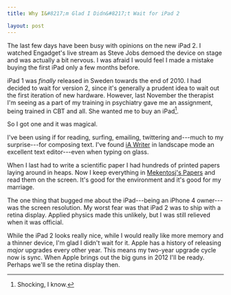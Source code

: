```yaml
---
title: Why I&#8217;m Glad I Didn&#8217;t Wait for iPad 2

layout: post
---
```


The last few days have been busy with opinions on the new iPad 2. I watched Engadget's live stream as Steve Jobs demoed the device on stage and was actually a bit nervous. I was afraid I would feel I made a mistake buying the first iPad only a few months before.

iPad 1 was *finally* released in Sweden towards the end of 2010. I had decided to wait for version 2, since it's generally a prudent idea to wait out the first iteration of new hardware. However, last November the therapist I'm seeing as a part of my training in psychiatry gave me an assignment, being trained in CBT and all. She wanted me to buy an iPad[^1].

So I got one and it was magical.

I've been using if for reading, surfing, emailing, twittering and---much to my surprise---for composing text. I've found [iA Writer][1] in landscape mode an excellent text editor---even when typing on glass.

When I last had to write a scientific paper I had hundreds of printed papers laying around in heaps. Now I keep everything in [Mekentosj's Papers][2] and read them on the screen. It's good for the environment and it's good for my marriage.

The one thing that bugged me about the iPad---being an iPhone 4 owner---was the screen resolution. My worst fear was that iPad 2 was to ship with a retina display. Applied physics made this unlikely, but I was still relieved when it was official.

While the iPad 2 looks really nice, while I would really like more memory and a thinner device, I'm glad I didn't wait for it. Apple has a history of releasing *major* upgrades every other year. This means my two-year upgrade cycle now is sync. When Apple brings out the big guns in 2012 I'll be ready. Perhaps we'll se the retina display then.

[1]: http://www.informationarchitects.jp/en/writer-for-ipad/
[2]: http://www.mekentosj.com/papers/

[^1]: Shocking, I know.